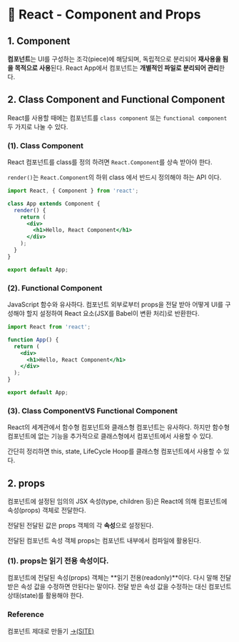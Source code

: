 # 📄 React - Component and Props

## 1. Component

 **컴포넌트**는 UI를 구성하는 조각\(piece\)에 해당되며, 독립적으로 분리되어 **재사용을 됨을 목적으로 사용**된다. React App에서 컴포넌트는 **개별적인 파일로 분리되어 관리**한다.

## 2. Class Component and Functional Component

React를 사용할 때에는 컴포넌트를 `class component` 또는 `functional component` 두 가지로 나눌 수 있다.

### \(1\). Class Component

React  컴포넌트를 class를 정의 하려면 `React.Component`를 상속 받아야 한다.

`render()`는 `React.Component`의 하위 class 에서 반드시 정의해야 하는 API 이다. 

```jsx
import React, { Component } from 'react';

class App extends Component {
  render() {
    return (
      <div>
        <h1>Hello, React Component</h1>
      </div>
    );
  }
}

export default App;
```

### \(2\). Functional Component

JavaScript 함수와 유사하다. 컴포넌트 외부로부터 props을 전달 받아 어떻게 UI를 구성해야 할지 설정하여 React 요소\(JSX를 Babel이 변환 처리\)로 반환한다.

```jsx
import React from 'react';

function App() {
  return (
    <div>
      <h1>Hello, React Component</h1>
    </div>
  );
}

export default App;
```

### \(3\). Class ComponentVS Functional Component

React의 세계관에서 함수형 컴포넌트와 클래스형 컴포넌트는 유사하다. 하지만 함수형 컴포넌트에 없는 기능을 추가적으로 클래스형에서 컴포넌트에서 사용할 수 있다.

간단히 정리하면 this, state, LifeCycle Hoop를 클래스형 컴포넌트에서 사용할 수 있다.

## 2. props

컴포넌트에 설정된 임의의 JSX 속성\(type, children 등\)은 React에 의해 컴포넌트에 속성\(props\) 객체로 전달한다.

전달된 전달된 값은 props 객체의 각 **속성**으로 설정된다.

전달된 컴포넌트 속성 객체 props는 컴포넌트 내부에서 컴파일에 활용된다.

### \(1\). props는 읽기 전용 속성이다.

컴포넌트에 전달된 속성\(props\) 객체는 **읽기 전용\(readonly\)**이다. 다시 말해 전달 받은 속성 값을 수정하면 안된다는 말이다. 전달 받은 속성 값을 수정하는 대신 컴포넌트 상태\(state\)를 활용해야 한다.

### Reference

컴포넌트 제대로 만들기 [→\(SITE\)﻿](https://hyunseob.github.io/2019/06/02/react-component-the-right-way/)

